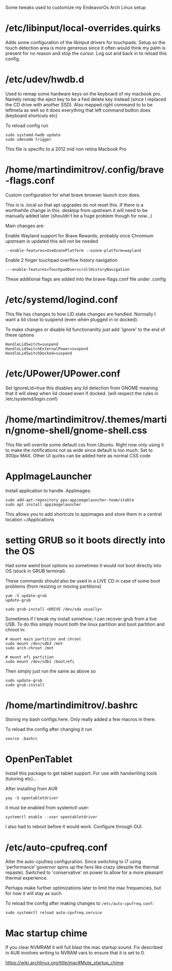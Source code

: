 Some tweaks used to customize my EndeavorOs Arch Linux setup

# /etc/libinput/local-overrides.quirks

Adds some configuration of the libinput drivers for touchpads. Setup so the touch detection area is more generous since it often would think my palm is present for no reason and stop the cursor. Log out and back in to reload this config.

# /etc/udev/hwdb.d

Used to remap some hardware keys on the keyboard of my macbook pro. Namely remap the eject key to be a fwd delete key instead (since I replaced the CD drive with another SSD). Also mapped right command to to be leftmeta as well so it does everything that left command button does (keyboard shortcuts etc)

To reload config run

```
sudo systemd-hwdb update
sudo udevadm trigger
```

This file is specific to a 2012 mid non retina Macbook Pro

# /home/martindimitrov/.config/brave-flags.conf

Custom configuration for what brave browser launch icon does.

This is is .local so that apt upgrades do not reset this. If there is a worthwhile change in this .desktop from upstream it will need to be manually added later (shouldn't be a huge problem though for now...)

Main changes are:

Enable Wayland support for Brave Rewards; probably once Chromium upstream is updated this will not be needed

```
--enable-features=UseOzonePlatform --ozone-platform=wayland
```

Enable 2 finger touchpad overflow history navigation

```
---enable-features=TouchpadOverscrollHistoryNavigation
```

These additional flags are added into the brave-flags.conf file under .config

# /etc/systemd/logind.conf

This file has changes to how LID state changes are handled. Normally I want a lid close to suspend (even when plugged in or docked).

To make changes or disable lid functionanilty just add 'ignore' to the end of these options

```
HandleLidSwitch=suspend
HandleLidSwitchExternalPower=suspend
HandleLidSwitchDocked=suspend
```

# /etc/UPower/UPower.conf

Set IgnoreLid=true this disables any lid detection from GNOME meaning that it will sleep when lid closed even if docked. (will respect the rules in /etc/systemd/login.conf)

# /home/martindimitrov/.themes/martin/gnome-shell/gnome-shell.css

This file will overrite some default css from Ubuntu. Right now only using it to make the notifications not as wide since default is too much. Set to 300px MAX. Other UI quirks can be added here as normal CSS code

# AppImageLauncher

Install application to handle .AppImages:

```
sudo add-apt-repository ppa:appimagelauncher-team/stable
sudo apt install appimagelauncher
```

This allows you to add shortcuts to appimages and store them in a central location ~/Applications

# setting GRUB so it boots directly into the OS

Had some weird boot options so sometimes it would not boot directly into OS (stuck in GRUB terminal).

These commands should also be used in a LIVE CD in case of some boot problems (from resizing or moving partitions)

```
yum -S update-grub
update-grub
```

```
sudo grub-install <DRIVE /dev/sda usually>
```

Sometimes if I break my install somehow; I can recover grub from a live USB. To do this simply mount both the linux partition and boot partition and chroot in:

```
# mount main partition and chroot
sudo mount /dev/sdb3 /mnt
sudo arch-chroot /mnt

# mount efi partition
sudo mount /dev/sdb1 /boot/efi
```

Then simply just run the same as above so 

```
sudo update-grub
sudo grub-install
```

# /home/martindimitrov/.bashrc

Storing my bash configs here. Only really added a few macros in there.

To reload the config after changing it run

```
source .bashrc
```

# OpenPenTablet

Install this package to get tablet support. For use with handwriting tools (tutoring etc)...

After installing from AUR 

`yay -S opentabletdriver`

it must be enabled from systemctl user:

`systemctl enable --user opentabletdriver`

I also had to reboot before it would work. Configure through GUI.


# /etc/auto-cpufreq.conf

Alter the auto-cpufreq configuration. Since switching to i7 using 'performance' governor spins up the fans like
crazy (despite the thermal repaste). Switched to 'conservative' on power to allow for a more pleasant thermal experience.

Perhaps make further optimizations later to limit the max frequencies, but for now it will stay as such.

To reload the config after making changes to `/etc/auto-cpufreq.conf`:

`sudo systemctl reload auto-cpufreq.service`

# Mac startup chime

If you clear NVMRAM it will full blast the mac startup sound. Fix described in AUR involves writing to NVRAM vars to ensure that it is set to 0.

https://wiki.archlinux.org/title/mac#Mute_startup_chime